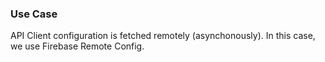 ### Use Case

API Client configuration is fetched remotely (asynchonously).
In this case, we use Firebase Remote Config.

